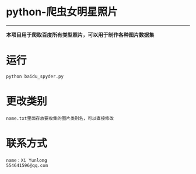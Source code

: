 # python-爬虫女明星照片
***
  __本项目用于爬取百度所有类型照片，可以用于制作各种图片数据集__
# 运行
    python baidu_spyder.py
# 更改类别
    name.txt里面存放要收集的图片类别名，可以直接修改
# 联系方式
    name：Xi Yunlong
    554641596@qq.com
